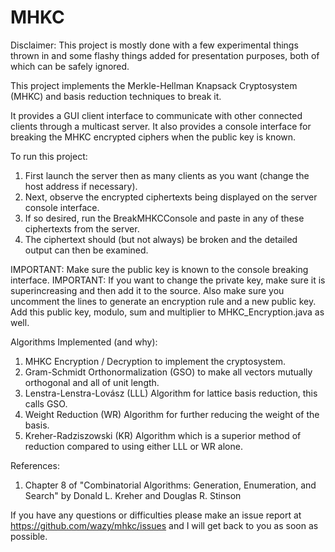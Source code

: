 MHKC
====

Disclaimer: This project is mostly done with a few experimental things thrown in and some flashy things added for presentation purposes, both of which can be safely ignored.

This project implements the Merkle-Hellman Knapsack Cryptosystem (MHKC) and basis reduction techniques to break it.

It provides a GUI client interface to communicate with other connected clients through a multicast server.
It also provides a console interface for breaking the MHKC encrypted ciphers when the public key is known.

To run this project:
 1. First launch the server then as many clients as you want (change the host address if necessary).
 2. Next, observe the encrypted ciphertexts being displayed on the server console interface.
 3. If so desired, run the BreakMHKCConsole and paste in any of these ciphertexts from the server.
 4. The ciphertext should (but not always) be broken and the detailed output can then be examined.

IMPORTANT: Make sure the public key is known to the console breaking interface.
IMPORTANT: If you want to change the private key, make sure it is superincreasing and then add it to the source.
            Also make sure you uncomment the lines to generate an encryption rule and a new public key.
            Add this public key, modulo, sum and multiplier to MHKC_Encryption.java as well.

Algorithms Implemented (and why):
 1. MHKC Encryption / Decryption to implement the cryptosystem.
 2. Gram-Schmidt Orthonormalization (GSO) to make all vectors mutually orthogonal and all of unit length.
 3. Lenstra-Lenstra-Lovász (LLL) Algorithm for lattice basis reduction, this calls GSO.
 4. Weight Reduction (WR) Algorithm for further reducing the weight of the basis.
 5. Kreher-Radziszowski (KR) Algorithm which is a superior method of reduction compared to using either LLL or WR alone.

References:
 1. Chapter 8 of "Combinatorial Algorithms: Generation, Enumeration, and Search" by Donald L. Kreher and Douglas R. Stinson

If you have any questions or difficulties please make an issue report at https://github.com/wazy/mhkc/issues and I will get back to you as soon as possible.
